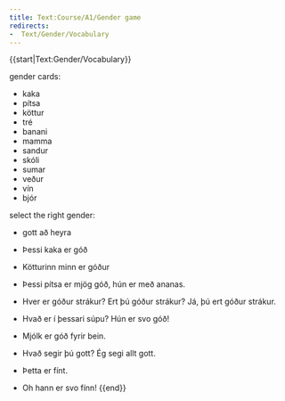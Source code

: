```yaml
---
title: Text:Course/A1/Gender game
redirects:
-  Text/Gender/Vocabulary
---
```


{{start|Text:Gender/Vocabulary}}

gender cards:
* kaka
* pítsa
* köttur
* tré
* banani
* mamma
* sandur
* skóli
* sumar
* veður
* vín
* bjór

select the right gender:

* gott að heyra 
* Þessi kaka er góð 
* Kötturinn minn er góður 
* Þessi pítsa er mjög góð, hún er með ananas.
* Hver er góður  strákur? Ert þú góður strákur? Já, þú ert góður strákur. 
* Hvað er í þessari súpu? Hún er svo góð!
* Mjólk er góð fyrir bein. 
* Hvað segir þú gott? Ég segi allt gott. 

* Þetta er fínt. 
* Oh hann er svo fínn!
{{end}}